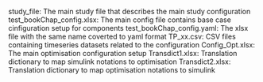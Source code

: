 study_file: The main study file that describes the main study configuration
test_bookChap_config.xlsx: The main config file contains base case cinfiguration setup for components
test_bookChap_config.yaml: The xlsx file with the same name coverted to yaml format
TP_xx.csv: CSV files containing timeseries datasets related to the configuration
Config_Opt.xlsx: The main optimisation configuration setup
Transdict1.xlsx: Translation dictionary to map simulink notations to optimisation
Transdict2.xlsx: Translation dictionary to map optimisation notations to simulink
